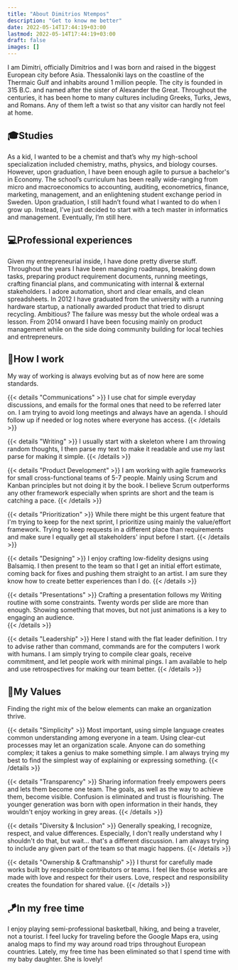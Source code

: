 ```yaml
---
title: "About Dimitrios Ntempos"
description: "Get to know me better"
date: 2022-05-14T17:44:19+03:00
lastmod: 2022-05-14T17:44:19+03:00
draft: false
images: []
---
```


I am Dimitri, officially Dimitrios and I was born and raised in the biggest European city before Asia. Thessaloniki lays on the coastline of the Thermaic Gulf and inhabits around 1 million people. The city is founded in 315 B.C. and named after the sister of Alexander the Great. Throughout the centuries, it has been home to many cultures including Greeks, Turks, Jews, and Romans. Any of them left a twist so that any visitor can hardly not feel at home.

## :mortar_board:Studies

As a kid, I wanted to be a chemist and that’s why my high-school specialization included chemistry, maths, physics, and biology courses. However, upon graduation, I have been enough agile to pursue a bachelor's in Economy. The school’s curriculum has been really wide-ranging from micro and macroeconomics to accounting, auditing, econometrics, finance, marketing, management, and an enlightening student exchange period in Sweden. Upon graduation, I still hadn’t found what I wanted to do when I grow up. Instead, I’ve just decided to start with a tech master in informatics and management. Eventually, I’m still here.

## :computer:Professional experiences

Given my entrepreneurial inside, I have done pretty diverse stuff. Throughout the years I have been managing roadmaps, breaking down tasks, preparing product requirement documents, running meetings, crafting financial plans, and communicating with internal & external stakeholders. I adore automation, short and clear emails, and clean spreadsheets. In 2012 I have graduated from the university with a running hardware startup, a nationally awarded product that tried to disrupt recycling. Ambitious? The failure was messy but the whole ordeal was a lesson. From 2014 onward I have been focusing mainly on product management while on the side doing community building for local techies and entrepreneurs.

## :toolbox:How I work
My way of working is always evolving but as of now here are some standards.

{{< details "Communications" >}}
I use chat for simple everyday discussions, and emails for the formal ones that need to be referred later on. I am trying to avoid long meetings and always have an agenda. I should follow up if needed or log notes where everyone has access.
{{< /details >}}

{{< details "Writing" >}}
I usually start with a skeleton where I am throwing random thoughts, I then parse my text to make it readable and use my last parse for making it simple.
{{< /details >}}

{{< details "Product Development" >}}
I am working with agile frameworks for small cross-functional teams of 5-7 people. Mainly using Scrum and Kanban principles but not doing it by the book. I believe Scrum outperforms any other framework especially when sprints are short and the team is catching a pace.
{{< /details >}}

{{< details "Prioritization" >}}
While there might be this urgent feature that I'm trying to keep for the next sprint, I prioritize using mainly the value/effort framework. Trying to keep requests in a different place than requirements and make sure I equally get all stakeholders' input before I start.
{{< /details >}}

{{< details "Designing" >}}
I enjoy crafting low-fidelity designs using Balsamiq. I then present to the team so that I get an initial effort estimate, coming back for fixes and pushing them straight to an artist. I am sure they know how to create better experiences than I do.
{{< /details >}}

{{< details "Presentations" >}}
Crafting a presentation follows my Writing routine with some constraints. Twenty words per slide are more than enough. Showing something that moves, but not just animations is a key to engaging an audience.  
{{< /details >}}

{{< details "Leadership" >}}
Here I stand with the flat leader definition. I try to advise rather than command, commands are for the computers I work with humans. I am simply trying to compile clear goals, receive commitment, and let people work with minimal pings. I am available to help and use retrospectives for making our team better.
{{< /details >}}

## :gem:My Values

Finding the right mix of the below elements can make an organization thrive.

{{< details "Simplicity" >}}
Most important, using simple language creates common understanding among everyone in a team. Using clear-cut processes may let an organization scale. Anyone can do something complex; it takes a genius to make something simple. I am always trying my best to find the simplest way of explaining or expressing something.
{{< /details >}}

{{< details "Transparency" >}}
Sharing information freely empowers peers and lets them become one team. The goals, as well as the way to achieve them, become visible. Confusion is eliminated and trust is flourishing. The younger generation was born with open information in their hands, they wouldn't enjoy working in grey areas.
{{< /details >}}

{{< details "Diversity & Inclusion" >}}
Generally speaking, I recognize, respect, and value differences. Especially, I don't really understand why I shouldn't do that, but wait... that's a different discussion. I am always trying to include any given part of the team so that magic happens.
{{< /details >}}

{{< details "Ownership & Craftmanship" >}}
I thurst for carefully made works built by responsible contributors or teams. I feel like those works are made with love and respect for their users. Love, respect and responsibility creates the foundation for shared value.
{{< /details >}}

## :kite:In my free time

I enjoy playing semi-professional basketball, hiking, and being a traveler, not a tourist. I feel lucky for traveling before the Google Maps era, using analog maps to find my way around road trips throughout European countries. Lately, my free time has been eliminated so that I spend time with my baby daughter. She is lovely!
